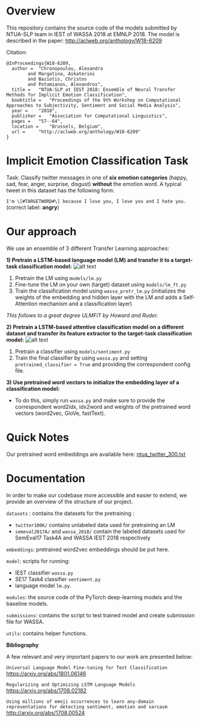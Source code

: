 # Overview
This repository contains the source code of the models submitted by NTUA-SLP team in IEST of WASSA 2018 at EMNLP 2018. 
The model is described in the paper: http://aclweb.org/anthology/W18-6209

Citation:
```
@InProceedings{W18-6209,
  author = 	"Chronopoulou, Alexandra
		and Margatina, Aikaterini
		and Baziotis, Christos
		and Potamianos, Alexandros",
  title = 	"NTUA-SLP at IEST 2018: Ensemble of Neural Transfer Methods for Implicit Emotion Classification",
  booktitle = 	"Proceedings of the 9th Workshop on Computational Approaches to Subjectivity, Sentiment and Social Media Analysis",
  year = 	"2018",
  publisher = 	"Association for Computational Linguistics",
  pages = 	"57--64",
  location = 	"Brussels, Belgium",
  url = 	"http://aclweb.org/anthology/W18-6209"
}
```
# Implicit Emotion Classification Task
Task: Classify twitter messages in one of **six emotion categories** (happy, sad, fear, anger, surprise, disgust) **without** the emotion word. 
A typical tweet in this dataset has the following form:

 ```I'm \[#TARGETWORD#\] because I love you, I love you and I hate you.```  (correct label: **angry**) 

# Our approach
We use an ensemble of 3 different Transfer Learning approaches:

**1) Pretrain a LSTM-based language model (LM) and transfer it to a target-task classification model:**
![alt text](https://github.com/alexandra-chron/ntua-slp-wassa-iest2018/blob/master/ulmfit.png)

1) Pretrain the LM using ```models/lm.py```
2) Fine-tune the LM on your own (target) dataset using ```models/lm_ft.py```
3) Train the classification model using ```wassa_pretr_lm.py``` (initializes the weights of the embedding and hidden layer with the LM and adds a Self-Attention mechanism and a classification layer)

*This follows to a great degree ULMFiT by Howard and Ruder.*

**2) Pretrain a LSTM-based attentive classification model on a different dataset and transfer its feature extractor to the target-task classification model:**
![alt text](https://github.com/alexandra-chron/ntua-slp-wassa-iest2018/blob/master/pre_cls.png)

1) Pretrain a classifier using ```models/sentiment.py```
2) Train the final classifier by using ```wassa.py``` and setting ```pretrained_classifier = True``` and providing the correspondent config file.

**3) Use pretrained word vectors to initialize the embedding layer of a classification model:**
- To do this, simply run ```wassa.py``` and make sure to provide the correspondent word2idx, idx2word and weights of the pretrained word vectors (word2vec, GloVe, fastText).

# Quick Notes
Our pretrained word embeddings are available here: [ntua_twitter_300.txt](https://drive.google.com/file/d/1b-w7xf0d4zFmVoe9kipBHUwfoefFvU2t/view)

# Documentation

In order to make our codebase more accessible and easier to extend, we provide an overview of the structure of our project. 

`datasets` : contains the datasets for the pretraining :
- ```twitter100K/``` contains unlabeled data used for pretraining an LM
- ```semeval2017A/``` and ```wassa_2018/``` contain the labeled datasets used for SemEval17 Task4A and WASSA IEST 2018 respectively

`embeddings`: pretrained word2vec embeddings should be put here.


`model`: scripts for running:
- IEST classifier ```wassa.py```
- SE17 Task4 classifier ```sentiment.py```
- language model ```lm.py```.

`modules`: the source code of the PyTorch deep-learning models and the baseline models.

`submissions`: contains the script to test trained model and create submission file for WASSA.

`utils`: contains helper functions.

**Bibliography**

A few relevant and very important papers to our work are presented below:

```Universal Language Model Fine-tuning for Text Classification``` https://arxiv.org/abs/1801.06146

```Regularizing and Optimizing LSTM Language Models``` https://arxiv.org/abs/1708.02182

```Using millions of emoji occurrences to learn any-domain representations for detecting sentiment, emotion and sarcasm``` http://arxiv.org/abs/1708.00524
